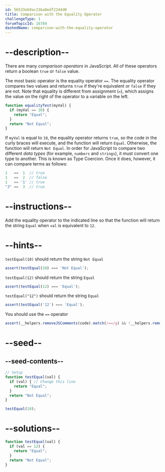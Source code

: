 ```yaml
---
id: 56533eb9ac21ba0edf2244d0
title: Comparison with the Equality Operator
challengeType: 1
forumTopicId: 16784
dashedName: comparison-with-the-equality-operator
---
```


# --description--

There are many <dfn>comparison operators</dfn> in JavaScript. All of these operators return a boolean `true` or `false` value.

The most basic operator is the equality operator `==`. The equality operator compares two values and returns `true` if they're equivalent or `false` if they are not. Note that equality is different from assignment (`=`), which assigns the value on the right of the operator to a variable on the left.

```js
function equalityTest(myVal) {
  if (myVal == 10) {
    return "Equal";
  }
  return "Not Equal";
}
```

If `myVal` is equal to `10`, the equality operator returns `true`, so the code in the curly braces will execute, and the function will return `Equal`. Otherwise, the function will return `Not Equal`. In order for JavaScript to compare two different <dfn>data types</dfn> (for example, `numbers` and `strings`), it must convert one type to another. This is known as Type Coercion. Once it does, however, it can compare terms as follows:

```js
1   ==  1  // true
1   ==  2  // false
1   == '1' // true
"3" ==  3  // true
```

# --instructions--

Add the equality operator to the indicated line so that the function will return the string `Equal` when `val` is equivalent to `12`.

# --hints--

`testEqual(10)` should return the string `Not Equal`

```js
assert(testEqual(10) === 'Not Equal');
```

`testEqual(12)` should return the string `Equal`

```js
assert(testEqual(12) === 'Equal');
```

`testEqual("12")` should return the string `Equal`

```js
assert(testEqual('12') === 'Equal');
```

You should use the `==` operator

```js
assert(__helpers.removeJSComments(code).match(/==/g) && !__helpers.removeJSComments(code).match(/===/g));
```

# --seed--

## --seed-contents--

```js
// Setup
function testEqual(val) {
  if (val) { // Change this line
    return "Equal";
  }
  return "Not Equal";
}

testEqual(10);
```

# --solutions--

```js
function testEqual(val) {
  if (val == 12) {
    return "Equal";
  }
  return "Not Equal";
}
```
